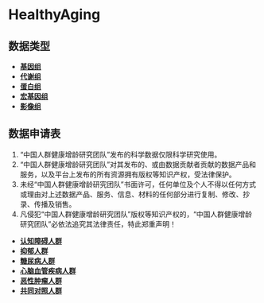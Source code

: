 # HealthyAging

## 数据类型

- [**基因组**]()
- [**代谢组**]()
- [**蛋白组**]()
- [**宏基因组**]()
- [**影像组**]()

## 数据申请表

1. “中国人群健康增龄研究团队”发布的科学数据仅限科学研究使用。
2. “中国人群健康增龄研究团队”对其发布的、或由数据贡献者贡献的数据产品和服务，以及平台上发布的所有资源拥有版权等知识产权，受法律保护。
3. 未经“中国人群健康增龄研究团队”书面许可，任何单位及个人不得以任何方式或理由对上述数据产品、服务、信息、材料的任何部分进行复制、修改、抄录、传播及销售。
4. 凡侵犯“中国人群健康增龄研究团队”版权等知识产权的，“中国人群健康增龄研究团队”必依法追究其法律责任，特此郑重声明！

- [**认知障碍人群**](https://github.com/Xia-Liu-Lab/HealthyAging/blob/main/%E6%95%B0%E6%8D%AE%E7%94%B3%E8%AF%B7%E8%A1%A8/%E8%AE%A4%E7%9F%A5%E9%9A%9C%E7%A2%8D%E6%95%B0%E6%8D%AE%E7%94%B3%E8%AF%B7%E8%A1%A8.pdf)
- [**抑郁人群**](https://github.com/Xia-Liu-Lab/HealthyAging/blob/main/%E6%95%B0%E6%8D%AE%E7%94%B3%E8%AF%B7%E8%A1%A8/%E6%8A%91%E9%83%81%E6%95%B0%E6%8D%AE%E7%94%B3%E8%AF%B7%E8%A1%A8.pdf)
- [**糖尿病人群**](https://github.com/Xia-Liu-Lab/HealthyAging/blob/main/%E6%95%B0%E6%8D%AE%E7%94%B3%E8%AF%B7%E8%A1%A8/%E7%B3%96%E5%B0%BF%E7%97%85%E6%95%B0%E6%8D%AE%E7%94%B3%E8%AF%B7%E8%A1%A8.pdf)
- [**心脑血管疾病人群**](https://github.com/Xia-Liu-Lab/HealthyAging/blob/main/%E6%95%B0%E6%8D%AE%E7%94%B3%E8%AF%B7%E8%A1%A8/%E5%BF%83%E8%84%91%E8%A1%80%E7%AE%A1%E7%96%BE%E7%97%85%E7%94%B3%E8%AF%B7%E8%A1%A8.pdf)
- [**恶性肿瘤人群**](https://github.com/Xia-Liu-Lab/HealthyAging/blob/main/%E6%95%B0%E6%8D%AE%E7%94%B3%E8%AF%B7%E8%A1%A8/%E6%81%B6%E6%80%A7%E8%82%BF%E7%98%A4%E6%95%B0%E6%8D%AE%E7%94%B3%E8%AF%B7%E8%A1%A8.pdf)
- [**共同对照人群**](https://github.com/Xia-Liu-Lab/HealthyAging/blob/main/%E6%95%B0%E6%8D%AE%E7%94%B3%E8%AF%B7%E8%A1%A8/%E5%85%B1%E5%90%8C%E5%AF%B9%E7%85%A7%E7%94%B3%E8%AF%B7%E8%A1%A8.pdf)



